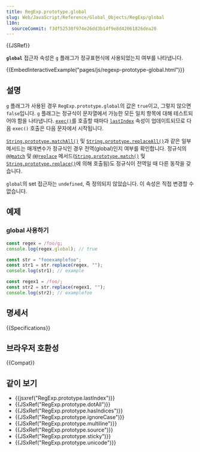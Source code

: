 ```yaml
---
title: RegExp.prototype.global
slug: Web/JavaScript/Reference/Global_Objects/RegExp/global
l10n:
  sourceCommit: f3df52530f974e26dd3b14f9e8d42061826dea20
---
```


{{JSRef}}

**`global`** 접근자 속성은 `g` 플래그가 정규표현식에 사용되었는지 여부를 나타냅니다.

{{EmbedInteractiveExample("pages/js/regexp-prototype-global.html")}}

## 설명

`g` 플래그가 사용된 경우 `RegExp.prototype.global`의 값은 `true`이고, 그렇지 않으면 `false`입니다.
`g` 플래그는 정규식이 문자열에서 가능한 모든 일치 항목에 대해 테스트되어야 함을 나타냅니다.
[`exec()`](/ko/docs/Web/JavaScript/Reference/Global_Objects/RegExp/exec)를 호출할 때마다
[`lastIndex`](/ko/docs/Web/JavaScript/Reference/Global_Objects/RegExp/lastIndex) 속성이
업데이트되므로 다음 `exec()` 호출은 다음 문자에서 시작됩니다.

[`String.prototype.matchAll()`](/ko/docs/Web/JavaScript/Reference/Global_Objects/String/matchAll) 및 [`String.prototype.replaceAll()`](/ko/docs/Web/JavaScript/Reference/Global_Objects/String/replaceAll)과 같은 일부 메서드는 매개변수가 정규식인 경우 전역(global)인지 여부를 확인합니다.
정규식의 [`@@match`](/ko/docs/Web/JavaScript/Reference/Global_Objects/RegExp/@@match) 및 [`@@replace`](/ko/docs/Web/JavaScript/Reference/Global_Objects/RegExp/@@replace) 메서드([`String.prototype.match()`](/ko/docs/Web/JavaScript/Reference/Global_Objects/String/match) 및 [`String.prototype.replace()`](/ko/docs/Web/JavaScript/Reference/Global_Objects/String/replace)에 의해 호출됨)도 정규식이 전역일 때 다른 동작을 갖습니다.

`global`의 set 접근자는 `undefined`, 즉 정의되지 않았습니다. 이 속성은 직접 변경할 수 없습니다.

## 예제

### global 사용하기

```js
const regex = /foo/g;
console.log(regex.global); // true

const str = "fooexamplefoo";
const str1 = str.replace(regex, "");
console.log(str1); // example

const regex1 = /foo/;
const str2 = str.replace(regex1, "");
console.log(str2); // examplefoo
```

## 명세서

{{Specifications}}

## 브라우저 호환성

{{Compat}}

## 같이 보기

- {{jsxref("RegExp.prototype.lastIndex")}}
- {{JSxRef("RegExp.prototype.dotAll")}}
- {{JSxRef("RegExp.prototype.hasIndices")}}
- {{JSxRef("RegExp.prototype.ignoreCase")}}
- {{JSxRef("RegExp.prototype.multiline")}}
- {{JSxRef("RegExp.prototype.source")}}
- {{JSxRef("RegExp.prototype.sticky")}}
- {{JSxRef("RegExp.prototype.unicode")}}
